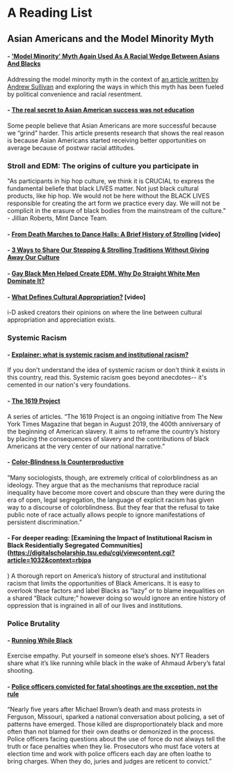 # A Reading List

## Asian Americans and the Model Minority Myth 
#### - ['Model Minority' Myth Again Used As A Racial Wedge Between Asians And Blacks](https://www.npr.org/sections/codeswitch/2017/04/19/524571669/model-minority-myth-again-used-as-a-racial-wedge-between-asians-and-blacks)
Addressing the model minority myth in the context of [an article written by Andrew Sullivan](https://nymag.com/intelligencer/2017/04/why-do-democrats-feel-sorry-for-hillary-clinton.html) and exploring the ways in which this myth has been fueled by political convenience and racial resentment.
#### - [The real secret to Asian American success was not education](https://www.washingtonpost.com/news/wonk/wp/2016/11/19/the-real-secret-to-asian-american-success-was-not-education/)
Some people believe that Asian Americans are more successful because we “grind” harder. This article presents research that shows the real reason is because Asian Americans started receiving better opportunities on average because of postwar racial attitudes.

### Stroll and EDM: The origins of culture you participate in
"As participants in hip hop culture, we think it is CRUCIAL to express the fundamental beliefe that black LIVES matter. Not just black cultural products, like hip hop. We would not be here without the BLACK LIVES responsible for creating the art form we practice every day. We will not be complicit in the erasure of black bodies from the mainstream of the culture." - Jillian Roberts, Mint Dance Team.
#### - [From Death Marches to Dance Halls: A Brief History of Strolling](https://youtu.be/DgSb6x1YuXE) [video]
#### - [3 Ways to Share Our Stepping & Strolling Traditions Without Giving Away Our Culture](https://www.watchtheyard.com/stroll/3-ways-to-share-our-stepping-strolling-traditions-without-giving-away-our-culture/)
#### - [Gay Black Men Helped Create EDM. Why Do Straight White Men Dominate It?](https://www.billboard.com/articles/news/pride/8460757/gay-black-men-edm-influence-history)
#### - [What Defines Cultural Appropriation?](https://www.youtube.com/watch?v=PwEMVEmeubk) [video]
i-D asked creators their opinions on where the line between cultural appropriation and appreciation exists. 

### Systemic Racism
#### - [Explainer: what is systemic racism and institutional racism?](https://theconversation.com/explainer-what-is-systemic-racism-and-institutional-racism-131152)
If you don't understand the idea of systemic racism or don't think it exists in this country, read this. Systemic racism goes beyond anecdotes-- it's cemented in our nation's very foundations. 
#### - [The 1619 Project](https://www.nytimes.com/interactive/2019/08/14/magazine/1619-america-slavery.html)
A series of articles. “The 1619 Project is an ongoing initiative from The New York Times Magazine that began in August 2019, the 400th anniversary of the beginning of American slavery. It aims to reframe the country’s history by placing the consequences of slavery and the contributions of black Americans at the very center of our national narrative.”
#### - [Color-Blindness Is Counterproductive](https://www.theatlantic.com/politics/archive/2015/09/color-blindness-is-counterproductive/405037/)
“Many sociologists, though, are extremely critical of colorblindness as an ideology. They argue that as the mechanisms that reproduce racial inequality have become more covert and obscure than they were during the era of open, legal segregation, the language of explicit racism has given way to a discourse of colorblindness. But they fear that the refusal to take public note of race actually allows people to ignore manifestations of persistent discrimination.”
#### - For deeper reading: [Examining the Impact of Institutional Racism in Black Residentially Segregated Communities](https://digitalscholarship.tsu.edu/cgi/viewcontent.cgi?article=1032&context=rbjpa
)
A thorough report on America’s history of structural and institutional racism that limits the opportunities of Black Americans. It is easy to overlook these factors and label Blacks as “lazy” or to blame inequalities on a shared “Black culture;” however doing so would ignore an entire history of oppression that is ingrained in all of our lives and institutions. 

### Police Brutality
#### - [Running While Black](https://www.nytimes.com/2020/05/18/sports/running-while-black-ahmaud-arbery.html?action=click&block=associated_collection_recirc&impression_id=422833576&index=1&pgtype=Article&region=footer)
Exercise empathy. Put yourself in someone else’s shoes. NYT Readers share what it’s like running while black in the wake of Ahmaud Arbery’s fatal shooting.
#### - [Police officers convicted for fatal shootings are the exception, not the rule](https://www.nbcnews.com/news/nbcblk/police-officers-convicted-fatal-shootings-are-exception-not-rule-n982741)
“Nearly five years after Michael Brown’s death and mass protests in Ferguson, Missouri, sparked a national conversation about policing, a set of patterns have emerged. Those killed are disproportionately black and more often than not blamed for their own deaths or demonized in the process. Police officers facing questions about the use of force do not always tell the truth or face penalties when they lie. Prosecutors who must face voters at election time and work with police officers each day are often loathe to bring charges. When they do, juries and judges are reticent to convict.”






